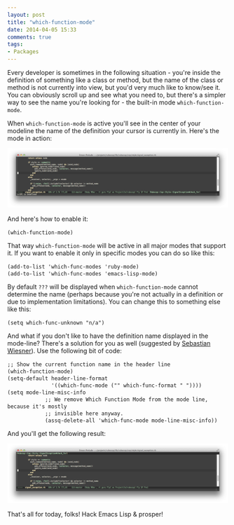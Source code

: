 ```yaml
---
layout: post
title: "which-function-mode"
date: 2014-04-05 15:33
comments: true
tags:
- Packages
---
```


Every developer is sometimes in the following situation - you're
inside the definition of something like a class or method, but the
name of the class or method is not currently into view, but you'd very
much like to know/see it. You can obviously scroll up and see what you
need to, but there's a simpler way to see the name you're looking
for - the built-in mode `which-function-mode`.

When `which-function-mode` is active you'll see in the center of your
modeline the name of the definition your cursor is currently in.
Here's the mode in action:

![which-func modeline](/assets/images/which-func-modeline.png)

And here's how to enable it:

``` elisp
(which-function-mode)
```

That way `which-function-mode` will be active in all major modes that
support it. If you want to enable it only in specific modes you can do
so like this:

``` elisp
(add-to-list 'which-func-modes 'ruby-mode)
(add-to-list 'which-func-modes 'emacs-lisp-mode)
```

By default `???` will be displayed when `which-function-mode` cannot
determine the name (perhaps because you're not actually in a
definition or due to implementation limitations). You can change this
to something else like this:

``` elisp
(setq which-func-unknown "n/a")
```

And what if you don't like to have the definition name displayed in
the mode-line? There's a solution for you as well (suggested by
[Sebastian Wiesner](http://www.lunaryorn.com/)). Use the following bit
of code:


``` elisp
;; Show the current function name in the header line
(which-function-mode)
(setq-default header-line-format
              '((which-func-mode ("" which-func-format " "))))
(setq mode-line-misc-info
            ;; We remove Which Function Mode from the mode line, because it's mostly
            ;; invisible here anyway.
            (assq-delete-all 'which-func-mode mode-line-misc-info))
```

And you'll get the following result:

![which-func header](/assets/images/which-func-header.png)

That's all for today, folks! Hack Emacs Lisp & prosper!
